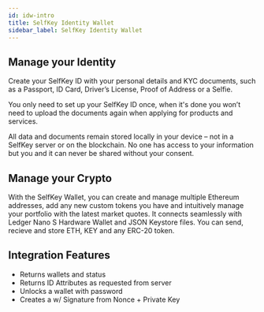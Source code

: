 ```yaml
---
id: idw-intro
title: SelfKey Identity Wallet
sidebar_label: SelfKey Identity Wallet
---
```


## Manage your Identity
Create your SelfKey ID with your personal details and KYC documents, such as a Passport, ID Card, Driver’s License, Proof of Address or a Selfie.

You only need to set up your SelfKey ID once, when it's done you won’t need to upload the documents again when applying for products and services.

All data and documents remain stored locally in your device – not in a SelfKey server or on the blockchain. No one has access to your information but you and it can never be shared without your consent.

## Manage your Crypto
With the SelfKey Wallet, you can create and manage multiple Ethereum addresses, add any new custom tokens you have and intuitively manage your portfolio with the latest market quotes. It connects seamlessly with Ledger Nano S Hardware Wallet and JSON Keystore files.
You can send, recieve and store ETH, KEY and any ERC-20 token.

## Integration Features
* Returns wallets and status
* Returns ID Attributes as requested from server
* Unlocks a wallet with password
* Creates a w/ Signature from Nonce + Private Key
